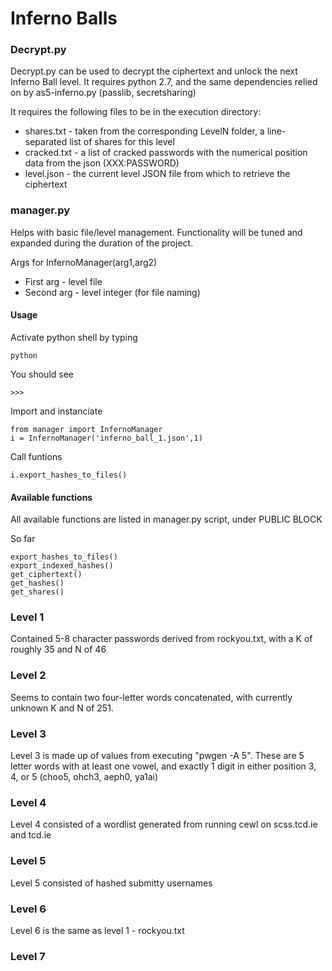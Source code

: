 # Inferno Balls

### Decrypt.py
Decrypt.py can be used to decrypt the ciphertext and unlock the next Inferno Ball level.
It requires python 2.7, and the same dependencies relied on by as5-inferno.py (passlib, secretsharing)

It requires the following files to be in the execution directory:
- shares.txt - taken from the corresponding LevelN folder, a line-separated list of shares for this level
- cracked.txt - a list of cracked passwords with the numerical position data from the json (XXX:PASSWORD)
- level.json - the current level JSON file from which to retrieve the ciphertext

### manager.py
Helps with basic file/level management. Functionality will be tuned and expanded during the duration of the project.

Args for InfernoManager(arg1,arg2)
- First arg - level file
- Second arg - level integer (for file naming)
  
#### Usage
Activate python shell by typing
```
python
```

You should see
```
>>>
```

Import and instanciate
```
from manager import InfernoManager
i = InfernoManager('inferno_ball_1.json',1)
```
Call funtions
```
i.export_hashes_to_files()
```
#### Available functions
All available functions are listed in manager.py script, under PUBLIC BLOCK

So far
```
export_hashes_to_files()
export_indexed_hashes()
get_ciphertext()
get_hashes()
get_shares()
```

### Level 1
Contained 5-8 character passwords derived from rockyou.txt, with a K of roughly 35 and N of 46
### Level 2
Seems to contain two four-letter words concatenated, with currently unknown K and N of 251.
### Level 3
Level 3 is made up of values from executing "pwgen -A 5". These are 5 letter words with at least one vowel, and exactly 1 digit
in either position 3, 4, or 5 (choo5, ohch3, aeph0, ya1ai)
### Level 4
Level 4 consisted of a wordlist generated from running cewl on scss.tcd.ie and tcd.ie
### Level 5
Level 5 consisted of hashed submitty usernames
### Level 6
Level 6 is the same as level 1 - rockyou.txt
### Level 7

